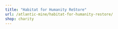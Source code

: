 ```yaml
---
title: "Habitat for Humanity ReStore"
url: /atlantic-mine/habitat-for-humanity-restore/
shop: charity
---
```


